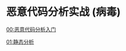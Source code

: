 # 恶意代码分析实战 (病毒)

[00:恶意代码分析入门](%E6%81%B6%E6%84%8F%E4%BB%A3%E7%A0%81%E5%88%86%E6%9E%90%E5%AE%9E%E6%88%98%20(%E7%97%85%E6%AF%92)%20809c848fba834ddf90b36539a5fbe4cc/00%20%E6%81%B6%E6%84%8F%E4%BB%A3%E7%A0%81%E5%88%86%E6%9E%90%E5%85%A5%E9%97%A8%20425bfa9aee0c48979aa2b5d18fe0d59b.md)

[01:静态分析](%E6%81%B6%E6%84%8F%E4%BB%A3%E7%A0%81%E5%88%86%E6%9E%90%E5%AE%9E%E6%88%98%20(%E7%97%85%E6%AF%92)%20809c848fba834ddf90b36539a5fbe4cc/01%20%E9%9D%99%E6%80%81%E5%88%86%E6%9E%90%2056cbc011e72e429480771b71ec799c1d.md)